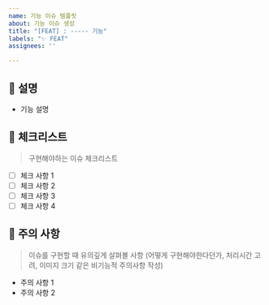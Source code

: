 ```yaml
---
name: 기능 이슈 템플릿
about: 기능 이슈 생성
title: "[FEAT] : ----- 기능"
labels: "✨ FEAT"
assignees: ''

---
```


## 💁 설명
- 기능 설명

## 📑 체크리스트
> 구현해야하는 이슈 체크리스트

- [ ] 체크 사항 1
- [ ] 체크 사항 2
- [ ] 체크 사항 3
- [ ] 체크 사항 4

## 🚧 주의 사항
> 이슈를 구현할 때 유의깊게 살펴볼 사항 (어떻게 구현해야한다던가, 처리시간 고려, 이미지 크기 같은 비기능적 주의사항 작성)

- 주의 사항 1
- 주의 사항 2
